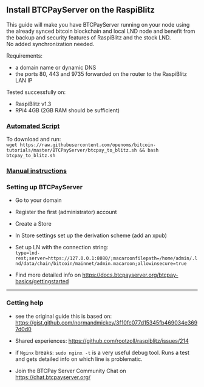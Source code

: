 ## Install BTCPayServer on the RaspiBlitz

This guide will make you have BTCPayServer running on your node using the already synced bitcoin blockchain and local LND node and benefit from the backup and security features of RaspiBlitz and the stock LND.  
No added synchronization needed. 

Requirements:
* a domain name or dynamic DNS
* the ports 80, 443 and 9735 forwarded on the router to the RaspiBlitz LAN IP

Tested successfully on:
* RaspiBlitz v1.3 
* RPi4 4GB (2GB RAM should be sufficient)

### [Automated Script](/BTCPayServer/btcpay_to_blitz.sh)

To download and run:  
`wget https://raw.githubusercontent.com/openoms/bitcoin-tutorials/master/BTCPayServer/btcpay_to_blitz.sh && bash btcpay_to_blitz.sh`


### [Manual instructions](/BTCPayServer/BTCPayServer_on_the_RaspiBlitz.md)

### Setting up BTCPayServer

* Go to your domain
* Register the first (administrator) account
* Create a Store
* In Store settings set up the derivation scheme (add an xpub)
* Set up LN with the connection string:  
 `type=lnd-rest;server=https://127.0.0.1:8080/;macaroonfilepath=/home/admin/.lnd/data/chain/bitcoin/mainnet/admin.macaroon;allowinsecure=true`

* Find more detailed info on https://docs.btcpayserver.org/btcpay-basics/gettingstarted

---

### Getting help

* see the original guide this is based on: https://gist.github.com/normandmickey/3f10fc077d15345fb469034e3697d0d0  

* Shared experiences: 
https://github.com/rootzoll/raspiblitz/issues/214

- if `Nginx` breaks:
`sudo nginx -t`
is a very useful debug tool. Runs a test and gets detailed info on which line is problematic.

* Join the BTCPay Server Community Chat on https://chat.btcpayserver.org/
